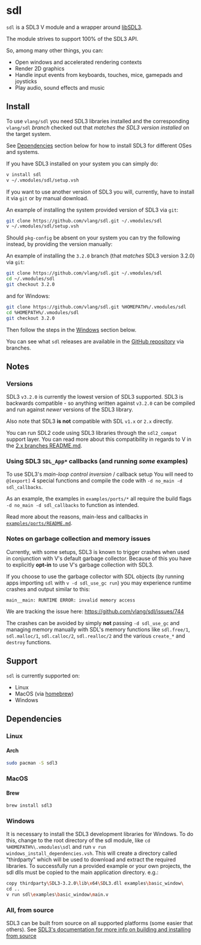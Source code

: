 # sdl

`sdl` is a SDL3 V module and a wrapper around [libSDL3](https://www.libsdl.org/).

The module strives to support 100% of the SDL3 API.

So, among many other things, you can:
- Open windows and accelerated rendering contexts
- Render 2D graphics
- Handle input events from keyboards, touches, mice, gamepads and joysticks
- Play audio, sound effects and music

## Install

To use `vlang/sdl` you need SDL3 libraries installed and the corresponding
`vlang/sdl` *branch* checked out that *matches the SDL3 version installed* on the target system.

See [Dependencies](#Dependencies) section below for how to install SDL3
for different OSes and systems.

If you have SDL3 installed on your system you can simply do:
```bash
v install sdl
v ~/.vmodules/sdl/setup.vsh
```

If you want to use another version of SDL3 you will, currently, have to install
it via `git` or by manual download.

An example of installing the system provided version of SDL3 via `git`:
```bash
git clone https://github.com/vlang/sdl.git ~/.vmodules/sdl
v ~/.vmodules/sdl/setup.vsh
```

Should `pkg-config` be absent on your system you can try the following instead,
by providing the version manually:

An example of installing the `3.2.0` branch (that *matches* SDL3 version 3.2.0) via `git`:
```bash
git clone https://github.com/vlang/sdl.git ~/.vmodules/sdl
cd ~/.vmodules/sdl
git checkout 3.2.0
```
and for Windows:
```bash
git clone https://github.com/vlang/sdl.git %HOMEPATH%/.vmodules/sdl
cd %HOMEPATH%/.vmodules/sdl
git checkout 3.2.0
```
Then follow the steps in the [Windows](#windows) section below.

You can see what `sdl` releases are available in the [GitHub repository](https://github.com/vlang/sdl/branches) via branches.

## Notes

### Versions

SDL3 `v3.2.0` is currently the lowest version of SDL3 supported.
SDL3 is backwards compatible - so anything written against `v3.2.0` can be compiled and run
against *newer* versions of the SDL3 library.

Also note that SDL3 **is not** compatible with SDL `v1.x` or `2.x` directly.

You can run SDL2 code using SDL3 libraries through the `sdl2_compat` support layer.
You can read more about this compatibility in regards to V in the
[2.x branches README.md](https://github.com/vlang/sdl/blob/2.30.0/README.md#version-notes).

### Using SDL3 `SDL_App*` callbacks (and running *some* examples)

To use SDL3's *main-loop control inversion* / callback setup
You will need to `@[export]` 4 special functions and compile
the code with `-d no_main -d sdl_callbacks`.

As an example, the examples in `examples/ports/*` all require the build flags
`-d no_main -d sdl_callbacks` to function as intended.

Read more about the reasons, main-less and callbacks in [`examples/ports/README.md`](examples/ports/README.md).

### Notes on garbage collection and memory issues

Currently, with some setups, SDL3 is known to trigger crashes when used in conjunction
with V's default garbage collector. Because of this you have to explicitly **opt-in**
to use V's garbage collection with SDL3.

If you choose to use the garbage collector with SDL objects
(by running apps importing `sdl` with `v -d sdl_use_gc run`)
you may experience runtime crashes and output similar to this:

```
main__main: RUNTIME ERROR: invalid memory access
```

We are tracking the issue here: https://github.com/vlang/sdl/issues/744

The crashes can be avoided by simply **not** passing `-d sdl_use_gc` and
managing memory manually with SDL's memory functions like `sdl.free/1`, `sdl.malloc/1`,
`sdl.calloc/2`, `sdl.realloc/2` and the various `create_*` and `destroy` functions.

## Support

`sdl` is currently supported on:
- Linux
- MacOS (via [homebrew](https://brew.sh/))
- Windows

## Dependencies

### Linux

#### Arch
```bash
sudo pacman -S sdl3
```

### MacOS

#### Brew
```bash
brew install sdl3
```

### Windows

It is necessary to install the SDL3 development libraries for Windows.
To do this, change to the root directory of the sdl module, like
`cd %HOMEPATH%\.vmodules\sdl`
and run
`v run windows_install_dependencies.vsh`.
This will create a directory called "thirdparty" which will be used to download and
extract the required libraries. To successfully run a provided example or your own projects,
the sdl dlls must be copied to the main application directory. e.g.:
```bash
copy thirdparty\SDL3-3.2.0\lib\x64\SDL3.dll examples\basic_window\
cd ..
v run sdl\examples\basic_window\main.v
```

### All, from source

SDL3 can be built from source on all supported platforms
(some easier that others). See [SDL3's documentation for more info
on building and installing from source](https://github.com/libsdl-org/SDL/blob/main/docs/README-cmake.md)
